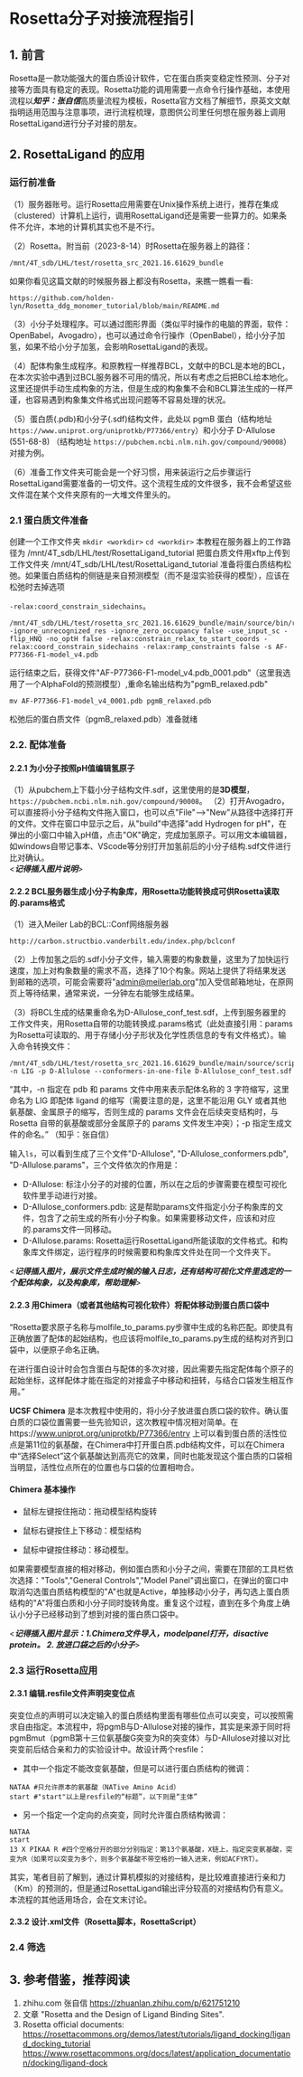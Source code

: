 # Rosetta分子对接流程指引

## 1. 前言
Rosetta是一款功能强大的蛋白质设计软件，它在蛋白质突变稳定性预测、分子对接等方面具有稳定的表现。Rosetta功能的调用需要一点命令行操作基础，本使用流程以***知乎：张自信***高质量流程为模板，Rosetta官方文档了解细节，原英文文献指明适用范围与注意事项，进行流程梳理，意图供公司里任何想在服务器上调用RosettaLigand进行分子对接的朋友。 
 
## 2. RosettaLigand 的应用 
### 运行前准备 
（1）服务器账号。运行Rosetta应用需要在Unix操作系统上进行，推荐在集成（clustered）计算机上运行，调用RosettaLigand还是需要一些算力的。如果条件不允许，本地的计算机其实也不是不行。 

（2）Rosetta。附当前（2023-8-14）时Rosetta在服务器上的路径： 
```
/mnt/4T_sdb/LHL/test/rosetta_src_2021.16.61629_bundle
```
 如果你看见这篇文献的时候服务器上都没有Rosetta，来瞧一瞧看一看: 
``` 
https://github.com/holden-lyn/Rosetta_ddg_monomer_tutorial/blob/main/README.md
``` 
 
（3）小分子处理程序。可以通过图形界面（类似平时操作的电脑的界面，软件：OpenBabel，Avogadro），也可以通过命令行操作（OpenBabel），给小分子加氢，如果不给小分子加氢，会影响RosettaLigand的表现。 

（4）配体构象生成程序。和原教程一样推荐BCL，文献中的BCL是本地的BCL，在本次实验中遇到过BCL服务器不可用的情况，所以有考虑之后把BCL给本地化。这里还提供手动生成构象的方法，但是生成的构象集不会和BCL算法生成的一样严谨，也容易遇到构象集文件格式出现问题等不容易处理的状况。 

（5）蛋白质(.pdb)和小分子(.sdf)结构文件，此处以 pgmB 蛋白（结构地址 ``https://www.uniprot.org/uniprotkb/P77366/entry``）和小分子 D-Allulose (551-68-8) （结构地址 ``https://pubchem.ncbi.nlm.nih.gov/compound/90008``）对接为例。 
 
（6）准备工作文件夹可能会是一个好习惯，用来装运行之后步骤运行RosettaLigand需要准备的一切文件。这个流程生成的文件很多，我不会希望这些文件混在某个文件夹原有的一大堆文件里头的。 
 
 
### 2.1 蛋白质文件准备 
创建一个工作文件夹 ``mkdir <workdir>`` ``cd <workdir>`` 
本教程在服务器上的工作路径为 /mnt/4T_sdb/LHL/test/RosettaLigand_tutorial 
把蛋白质文件用xftp上传到工作文件夹 /mnt/4T_sdb/LHL/test/RosettaLigand_tutorial 准备将蛋白质结构松弛。如果蛋白质结构的侧链是来自预测模型（而不是湿实验获得的模型），应该在松弛时去掉选项 

``-relax:coord_constrain_sidechains``。 
 
```
/mnt/4T_sdb/LHL/test/rosetta_src_2021.16.61629_bundle/main/source/bin/relax.mpi.linuxgccrelease -ignore_unrecognized_res -ignore_zero_occupancy false -use_input_sc -flip_HNQ -no_optH false -relax:constrain_relax_to_start_coords -relax:coord_constrain_sidechains -relax:ramp_constraints false -s AF-P77366-F1-model_v4.pdb
``` 
 
运行结束之后，获得文件"AF-P77366-F1-model_v4.pdb_0001.pdb"（这里我选用了一个AlphaFold的预测模型）,重命名输出结构为"pgmB_relaxed.pdb" 
``` 
mv AF-P77366-F1-model_v4_0001.pdb pgmB_relaxed.pdb
```
松弛后的蛋白质文件（pgmB_relaxed.pdb）准备就绪 
 
### 2.2. 配体准备 
#### 2.2.1 为小分子按照pH值编辑氢原子 
（1）从pubchem上下载小分子结构文件.sdf，这里使用的是**3D模型**，``https://pubchem.ncbi.nlm.nih.gov/compound/90008``。 
（2）打开Avogadro，可以直接将小分子结构文件拖入窗口，也可以点"File"-->"New"从路径中选择打开的文件。文件在窗口中显示之后，从"build"中选择"add Hydrogen for pH"，在弹出的小窗口中输入pH值，点击"OK"确定，完成加氢原子。可以用文本编辑器，如windows自带记事本、VScode等分别打开加氢前后的小分子结构.sdf文件进行比对确认。  
<***记得插入图片说明***> 
#### 2.2.2 BCL服务器生成小分子构象库，用Rosetta功能转换成可供Rosetta读取的.params格式 
（1）进入Meiler Lab的BCL::Conf网络服务器 
```
http://carbon.structbio.vanderbilt.edu/index.php/bclconf
```
（2）上传加氢之后的.sdf小分子文件，输入需要的构象数量，这里为了加快运行速度，加上对构象数量的需求不高，选择了10个构象。网站上提供了将结果发送到邮箱的选项，可能会需要将"admin@meilerlab.org"加入受信邮箱地址，在原网页上等待结果，通常来说，一分钟左右能够生成结果。 
 
（3）将BCL生成的结果重命名为D-Allulose_conf_test.sdf，上传到服务器里的工作文件夹，用Rosetta自带的功能转换成.params格式（此处直接引用：params为Rosetta可读取的、用于存储小分子形状及化学性质信息的专有文件格式）。输入命令转换文件： 
```
/mnt/4T_sdb/LHL/test/rosetta_src_2021.16.61629_bundle/main/source/scripts/python/public/molfile_to_params.py -n LIG -p D-Allulose --conformers-in-one-file D-Allulose_conf_test.sdf
``` 
“其中，-n 指定在 pdb 和 params 文件中用来表示配体名称的 3 字符缩写，这里命名为 LIG 即配体 ligand 的缩写（需要注意的是，这里不能沿用 GLY 或者其他氨基酸、金属原子的缩写，否则生成的 params 文件会在后续突变结构时，与 Rosetta 自带的氨基酸或部分金属原子的 params 文件发生冲突）；-p 指定生成文件的命名。” （知乎：张自信） 
 
输入``ls``，可以看到生成了三个文件"D-Allulose", "D-Allulose_conformers.pdb", "D-Allulose.params"，三个文件依次的作用是： 
- D-Allulose: 标注小分子的对接的位置，所以在之后的步骤需要在模型可视化软件里手动进行对接。 
- D-Allulose_conformers.pdb: 这是帮助params文件指定小分子构象库的文件，包含了之前生成的所有小分子构象。如果需要移动文件，应该和对应的.params文件一同移动。 
- D-Allulose.params: Rosetta运行RosettaLigand所能读取的文件格式。和构象库文件绑定，运行程序的时候需要和构象库文件处在同一个文件夹下。

<***记得插入图片，展示文件生成时候的输入日志，还有结构可视化文件里选定的一个配体构象，以及构象库，帮助理解***>
 
#### 2.2.3 用Chimera（或者其他结构可视化软件）将配体移动到蛋白质口袋中 
“Rosetta要求原子名称与molfile_to_params.py步骤中生成的名称匹配。即使具有正确放置了配体的起始结构，也应该将molfile_to_params.py生成的结构对齐到口袋中，以便原子命名正确。 
 
在进行蛋白设计时会包含蛋白与配体的多次对接，因此需要先指定配体每个原子的起始坐标，这样配体才能在指定的对接盒子中移动和扭转，与结合口袋发生相互作用。” 

**UCSF Chimera** 是本次教程中使用的，将小分子放进蛋白质口袋的软件。确认蛋白质的口袋位置需要一些先验知识，这次教程中情况相对简单。在https://www.uniprot.org/uniprotkb/P77366/entry 上可以看到蛋白质的活性位点是第11位的氨基酸，在Chimera中打开蛋白质.pdb结构文件，可以在Chimera中“选择Select”这个氨基酸达到高亮它的效果，同时也能发现这个蛋白质的口袋相当明显，活性位点所在的位置也与口袋的位置相吻合。 

#### Chimera 基本操作 
- 鼠标左键按住拖动：拖动模型结构旋转 
 
- 鼠标右键按住上下移动：模型结构 
 
- 鼠标中键按住移动：移动模型。 
 
如果需要模型直接的相对移动，例如蛋白质和小分子之间，需要在顶部的工具栏依次选择："Tools","General Controls","Model Panel"调出窗口，在弹出的窗口中取消勾选蛋白质结构模型的"A"也就是Active，单独移动小分子，再勾选上蛋白质结构的"A"将蛋白质和小分子同时旋转角度。重复这个过程，直到在多个角度上确认小分子已经移动到了想到对接的蛋白质口袋中。

<***记得插入图片显示：1.Chimera文件导入，modelpanel打开，disactive protein。 2. 放进口袋之后的小分子***>

 
### 2.3 运行Rosetta应用 
#### 2.3.1 编辑.resfile文件声明突变位点 
突变位点的声明可以决定输入的蛋白质结构里面有哪些位点可以突变，可以按照需求自由指定。本流程中，将pgmB与D-Allulose对接的操作，其实是来源于同时将pgmBmut（pgmB第十三位氨基酸G突变为R的突变体）与D-Allulose对接以对比突变前后结合亲和力的实验设计中。故设计两个resfile： 
- 其中一个指定不能改变氨基酸，但是可以进行蛋白质结构的微调：
```
NATAA #只允许原本的氨基酸（NATive Amino Acid）
start #"start"以上是resfile的“标题”，以下则是“主体”
```
- 另一个指定一个定向的点突变，同时允许蛋白质结构微调：
```
NATAA
start
13 X PIKAA R #四个空格分开的部分分别指定：第13个氨基酸，X链上，指定突变氨基酸，突变为R（如果可以突变为多个，则多个氨基酸不带空格的一输入进来，例如ACFYRT）。
```
其实，笔者目前了解到，通过计算机模拟的对接结构，是比较难直接进行亲和力（Km）的预测的，但是通过RosettaLigand输出评分较高的对接结构仍有意义。本流程的其他适用场合，会在文末讨论。 
 
#### 2.3.2 设计.xml文件（Rosetta脚本，RosettaScript） 
  
### 2.4 筛选 
 
## 3. 参考借鉴，推荐阅读 
1. zhihu.com 张自信 https://zhuanlan.zhihu.com/p/621751210
2. 文章 "Rosetta and the Design of Ligand Binding Sites". 
3. Rosetta official documents: 
https://rosettacommons.org/demos/latest/tutorials/ligand_docking/ligand_docking_tutorial
https://www.rosettacommons.org/docs/latest/application_documentation/docking/ligand-dock

